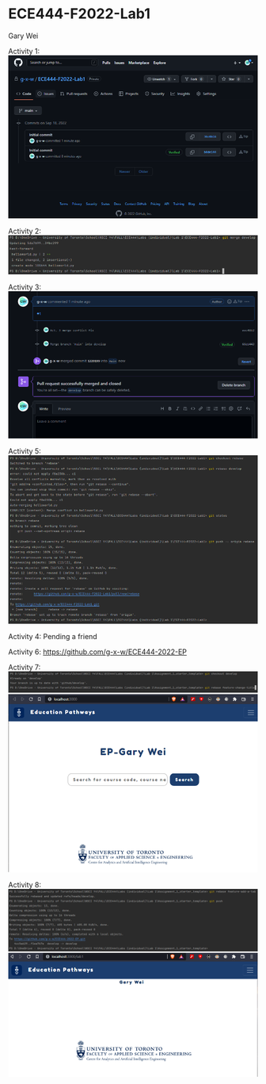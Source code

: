 # ECE444-F2022-Lab1
Gary Wei

Activity 1:
![img.png](img.png)

Activity 2:
![img_1.png](img_1.png)

Activity 3:
![img_2.png](img_2.png)

Activity 5:
![img_3.png](img_3.png)

Activity 4:
Pending a friend

Activity 6:
https://github.com/g-x-w/ECE444-2022-EP

Activity 7:
![img_5.png](img_5.png)
![img_4.png](img_4.png)

Activity 8:
![img_6.png](img_6.png)
![img_7.png](img_7.png)
